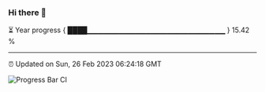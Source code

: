 ### Hi there 👋

⏳ Year progress { ████▁▁▁▁▁▁▁▁▁▁▁▁▁▁▁▁▁▁▁▁▁▁▁▁▁▁ } 15.42 %

---

⏰ Updated on Sun, 26 Feb 2023 06:24:18 GMT

![Progress Bar CI](https://github.com/ZhaoGui/ZhaoGui/workflows/Progress%20Bar%20CI/badge.svg)
